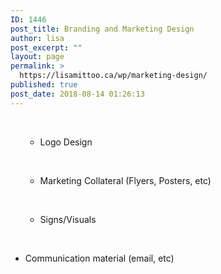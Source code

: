 ```yaml
---
ID: 1446
post_title: Branding and Marketing Design
author: lisa
post_excerpt: ""
layout: page
permalink: >
  https://lisamittoo.ca/wp/marketing-design/
published: true
post_date: 2018-08-14 01:26:13
---
```

&nbsp;
<ul>
 	<li style="list-style-type: none;">
<ul>
 	<li>Logo Design</li>
</ul>
</li>
</ul>
&nbsp;
<ul>
 	<li style="list-style-type: none;">
<ul>
 	<li>Marketing Collateral (Flyers, Posters, etc)</li>
</ul>
</li>
</ul>
&nbsp;
<ul>
 	<li style="list-style-type: none;">
<ul>
 	<li>Signs/Visuals</li>
</ul>
</li>
</ul>
&nbsp;
<ul>
 	<li>Communication material (email, etc)</li>
</ul>
&nbsp;